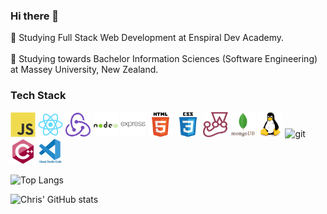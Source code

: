 ### Hi there 👋
🌱 Studying Full Stack Web Development at Enspiral Dev Academy.<br/><br/>
🌱 Studying towards Bachelor Information Sciences (Software Engineering) at Massey University, New Zealand.

<h3 align="left">Tech Stack</h3>
<p align="left">
<img src="https://raw.githubusercontent.com/devicons/devicon/master/icons/javascript/javascript-original.svg" alt="javascript" width="40" height="40"/> 
<img src="https://raw.githubusercontent.com/devicons/devicon/master/icons/react/react-original.svg" alt="react" width="40" height="40"/>
<img src="https://raw.githubusercontent.com/devicons/devicon/master/icons/redux/redux-original.svg" alt="redux" width="40" height="40"/>
<img src="https://raw.githubusercontent.com/devicons/devicon/master/icons/nodejs/nodejs-original-wordmark.svg" alt="nodejs" width="40" height="40"/>
<img src="https://raw.githubusercontent.com/devicons/devicon/master/icons/express/express-original-wordmark.svg" alt="express" width="40" height="40"/>
<img src="https://raw.githubusercontent.com/devicons/devicon/master/icons/html5/html5-original-wordmark.svg" alt="html" width="40" height="40"/> 
<img src="https://raw.githubusercontent.com/devicons/devicon/master/icons/css3/css3-original-wordmark.svg" alt="css3" width="40" height="40"/>   
<img src="https://raw.githubusercontent.com/devicons/devicon/master/icons/jest/jest-plain.svg" alt="jest" width="40" height="40">
<img src="https://raw.githubusercontent.com/devicons/devicon/master/icons/mongodb/mongodb-original-wordmark.svg" alt="mongodb" width="40" height="40">
<img src="https://raw.githubusercontent.com/devicons/devicon/master/icons/linux/linux-original.svg" alt="linux" width="40" height="40"/>
<img src="https://www.vectorlogo.zone/logos/git-scm/git-scm-icon.svg" alt="git" width="40" height="40"/> 
<img src="https://raw.githubusercontent.com/devicons/devicon/master/icons/cplusplus/cplusplus-original.svg" alt="cpp" width="40" height="40"/> 
  <img src="https://raw.githubusercontent.com/devicons/devicon/master/icons/vscode/vscode-original-wordmark.svg" alt="vsc" width="40" height="40"/> 

  
![Top Langs](https://github-readme-stats.vercel.app/api/top-langs/?username=chrisarrow90&theme=radical&layout=compact)

![Chris' GitHub stats](https://github-readme-stats.vercel.app/api?username=chrisarrow90&count_private=true&theme=radical)


<!--
**chrisarrow90/chrisarrow90** is a ✨ _special_ ✨ repository because its `README.md` (this file) appears on your GitHub profile.

Here are some ideas to get you started:

- 🔭 I’m currently working on ...
- 🌱 I’m currently learning ...
- 👯 I’m looking to collaborate on ...
- 🤔 I’m looking for help with ...
- 💬 Ask me about ...
- 📫 How to reach me: ...
- 😄 Pronouns: ...
- ⚡ Fun fact: ...
-->
